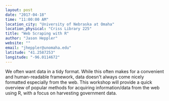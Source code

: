 ```yaml
---
layout: post
date: "2017-04-18"
time: "11:00:00 AM"
location_city: "University of Nebraska at Omaha"
location_physical: "Criss Library 225"
title: "Web Scraping with R"
author: "Jason Heppler"
website: ""
email: "jheppler@unomaha.edu"
latitude: "41.2587253"
longitude: "-96.0114672"
---
```


We often want data in a tidy format. While this often makes for a convenient and human-readable framework, data doesn't always come nicely formatted especially from the web. This workshop will provide a quick overview of popular methods for acquiring information/data from the web using R, with a focus on harvesting government data.


